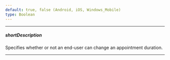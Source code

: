 ```yaml
---
default: true, false (Android, iOS, Windows_Mobile)
type: Boolean
---
```

---
##### shortDescription
Specifies whether or not an end-user can change an appointment duration.

---
